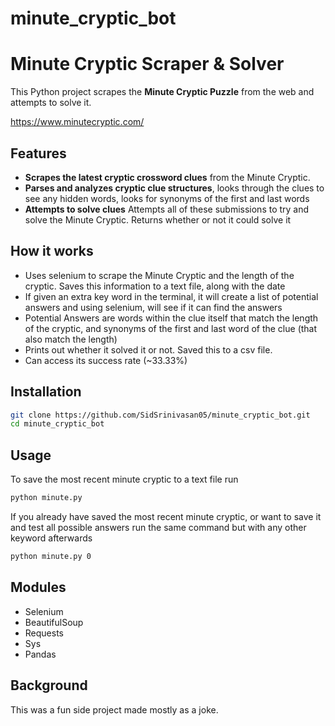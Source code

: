 # minute_cryptic_bot

# Minute Cryptic Scraper & Solver

This Python project scrapes the **Minute Cryptic Puzzle** from the web and attempts to solve it.

https://www.minutecryptic.com/

## Features
- **Scrapes the latest cryptic crossword clues** from the Minute Cryptic.
- **Parses and analyzes cryptic clue structures**, looks through the clues to see any hidden words, looks for synonyms of the first and last words
- **Attempts to solve clues** Attempts all of these submissions to try and solve the Minute Cryptic. Returns whether or not it could solve it

## How it works
- Uses selenium to scrape the Minute Cryptic and the length of the cryptic. Saves this information to a text file, along with the date
- If given an extra key word in the terminal, it will create a list of potential answers and using selenium, will see if it can find the answers
- Potential Answers are words within the clue itself that match the length of the cryptic, and synonyms of the first and last word of the clue (that also match the length)
- Prints out whether it solved it or not. Saved this to a csv file.
- Can access its success rate (~33.33%)

## Installation
```sh
git clone https://github.com/SidSrinivasan05/minute_cryptic_bot.git
cd minute_cryptic_bot
```

## Usage
To save the most recent minute cryptic to a text file run
```sh
python minute.py
```

If you already have saved the most recent minute cryptic, or want to save it and test all possible answers run the same command but with any other keyword afterwards
```sh
python minute.py 0
```

## Modules
- Selenium
- BeautifulSoup
- Requests
- Sys
- Pandas

## Background
This was a fun side project made mostly as a joke. 
